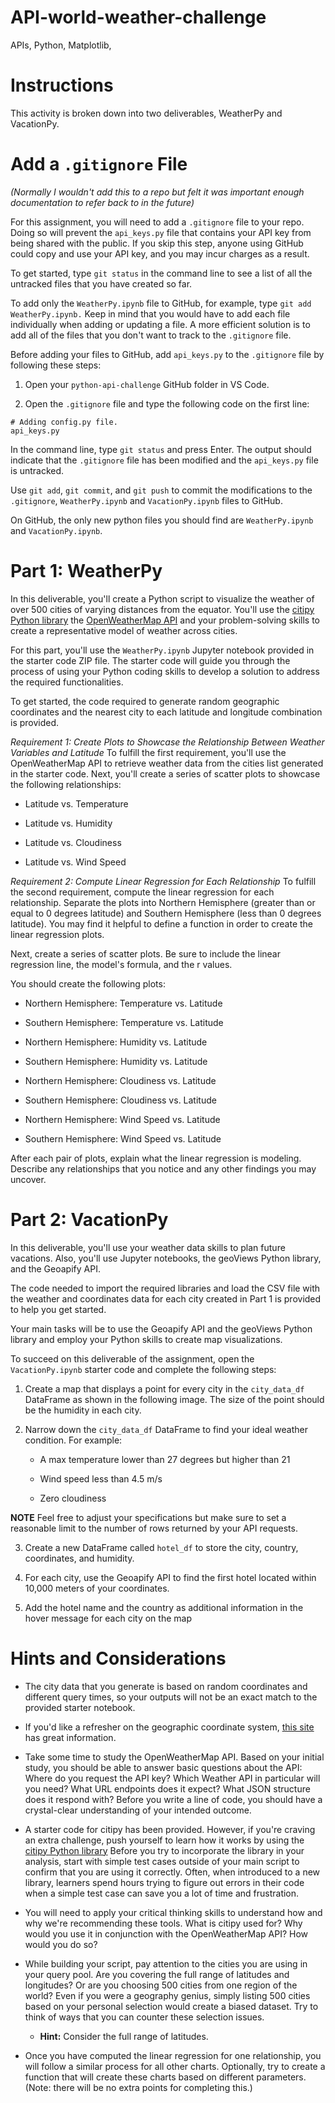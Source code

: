 # API-world-weather-challenge
APIs, Python, Matplotlib,

# **Instructions**

This activity is broken down into two deliverables, WeatherPy and VacationPy.

# **Add a `.gitignore` File**

*(Normally I wouldn't add this to a repo but felt it was important enough documentation to refer back to in the future)*

For this assignment, you will need to add a `.gitignore` file to your repo. Doing so will prevent the `api_keys.py` file that contains your API key from being shared with the public. If you skip this step, anyone using GitHub could copy and use your API key, and you may incur charges as a result.

To get started, type `git status` in the command line to see a list of all the untracked files that you have created so far.

To add only the `WeatherPy.ipynb` file to GitHub, for example, type `git add WeatherPy.ipynb.` Keep in mind that you would have to add each file individually when adding or updating a file. A more efficient solution is to add all of the files that you don't want to track to the `.gitignore` file.

Before adding your files to GitHub, add `api_keys.py` to the `.gitignore` file by following these steps:

1. Open your `python-api-challenge` GitHub folder in VS Code.

2. Open the `.gitignore` file and type the following code on the first line:

```
# Adding config.py file.
api_keys.py
```

In the command line, type `git status` and press Enter. The output should indicate that the `.gitignore` file has been modified and the `api_keys.py` file is untracked.

Use `git add`, `git commit`, and `git push` to commit the modifications to the `.gitignore`, `WeatherPy.ipynb` and `VacationPy.ipynb` files to GitHub.

On GitHub, the only new python files you should find are `WeatherPy.ipynb` and `VacationPy.ipynb`.

# **Part 1: WeatherPy**

In this deliverable, you'll create a Python script to visualize the weather of over 500 cities of varying distances from the equator. You'll use the [citipy Python library](https://pypi.org/project/citipy/) the [OpenWeatherMap API](https://openweathermap.org/api) and your problem-solving skills to create a representative model of weather across cities.

For this part, you'll use the `WeatherPy.ipynb` Jupyter notebook provided in the starter code ZIP file. The starter code will guide you through the process of using your Python coding skills to develop a solution to address the required functionalities.

To get started, the code required to generate random geographic coordinates and the nearest city to each latitude and longitude combination is provided.

*Requirement 1: Create Plots to Showcase the Relationship Between Weather Variables and Latitude*
To fulfill the first requirement, you'll use the OpenWeatherMap API to retrieve weather data from the cities list generated in the starter code. Next, you'll create a series of scatter plots to showcase the following relationships:

  - Latitude vs. Temperature

  - Latitude vs. Humidity

  - Latitude vs. Cloudiness

  - Latitude vs. Wind Speed

*Requirement 2: Compute Linear Regression for Each Relationship*
To fulfill the second requirement, compute the linear regression for each relationship. Separate the plots into Northern Hemisphere (greater than or equal to 0 degrees latitude) and Southern Hemisphere (less than 0 degrees latitude). You may find it helpful to define a function in order to create the linear regression plots.

Next, create a series of scatter plots. Be sure to include the linear regression line, the model's formula, and the r values.

You should create the following plots:

  - Northern Hemisphere: Temperature vs. Latitude

  - Southern Hemisphere: Temperature vs. Latitude

  - Northern Hemisphere: Humidity vs. Latitude

  - Southern Hemisphere: Humidity vs. Latitude

  - Northern Hemisphere: Cloudiness vs. Latitude

  - Southern Hemisphere: Cloudiness vs. Latitude

  - Northern Hemisphere: Wind Speed vs. Latitude

  - Southern Hemisphere: Wind Speed vs. Latitude

After each pair of plots, explain what the linear regression is modeling. Describe any relationships that you notice and any other findings you may uncover.

# **Part 2: VacationPy**

In this deliverable, you'll use your weather data skills to plan future vacations. Also, you'll use Jupyter notebooks, the geoViews Python library, and the Geoapify API.

The code needed to import the required libraries and load the CSV file with the weather and coordinates data for each city created in Part 1 is provided to help you get started.

Your main tasks will be to use the Geoapify API and the geoViews Python library and employ your Python skills to create map visualizations.

To succeed on this deliverable of the assignment, open the `VacationPy.ipynb` starter code and complete the following steps:

1. Create a map that displays a point for every city in the `city_data_df` DataFrame as shown in the following image. The size of the point should be the humidity in each city.

2. Narrow down the `city_data_df` DataFrame to find your ideal weather condition. For example:

      - A max temperature lower than 27 degrees but higher than 21

      - Wind speed less than 4.5 m/s

      - Zero cloudiness

**NOTE**
Feel free to adjust your specifications but make sure to set a reasonable limit to the number of rows returned by your API requests.

3. Create a new DataFrame called `hotel_df` to store the city, country, coordinates, and humidity.

4. For each city, use the Geoapify API to find the first hotel located within 10,000 meters of your coordinates.

5. Add the hotel name and the country as additional information in the hover message for each city on the map

# **Hints and Considerations**

  - The city data that you generate is based on random coordinates and different query times, so your outputs will not be an exact match to the provided starter notebook.

  - If you'd like a refresher on the geographic coordinate system, [this site](https://desktop.arcgis.com/en/arcmap/10.3/guide-books/map-projections/about-geographic-coordinate-systems.htm) has great information.

  - Take some time to study the OpenWeatherMap API. Based on your initial study, you should be able to answer basic questions about the API: Where do you request the API key? Which Weather API in particular will you need? What URL endpoints does it expect? What JSON structure does it respond with? Before you write a line of code, you should have a crystal-clear understanding of your intended outcome.

  - A starter code for citipy has been provided. However, if you're craving an extra challenge, push yourself to learn how it works by using the [citipy Python library](https://pypi.org/project/citipy/) Before you try to incorporate the library in your analysis, start with simple test cases outside of your main script to confirm that you are using it correctly. Often, when introduced to a new library, learners spend hours trying to figure out errors in their code when a simple test case can save you a lot of time and frustration.

  - You will need to apply your critical thinking skills to understand how and why we're recommending these tools. What is citipy used for? Why would you use it in conjunction with the OpenWeatherMap API? How would you do so?

  - While building your script, pay attention to the cities you are using in your query pool. Are you covering the full range of latitudes and longitudes? Or are you choosing 500 cities from one region of the world? Even if you were a geography genius, simply listing 500 cities based on your personal selection would create a biased dataset. Try to think of ways that you can counter these selection issues.

    - **Hint:** Consider the full range of latitudes.

  - Once you have computed the linear regression for one relationship, you will follow a similar process for all other charts. Optionally, try to create a function that will create these charts based on different parameters. (Note: there will be no extra points for completing this.)




